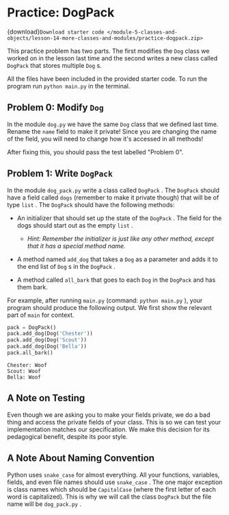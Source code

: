 # <i class="fas fa-laptop fa-fw"></i> Practice: DogPack

{download}`Download starter code </module-5-classes-and-objects/lesson-14-more-classes-and-modules/practice-dogpack.zip>`

This practice problem has two parts. The first modifies the `Dog` class we worked on in the lesson last time and the second writes a new class called `DogPack` that stores multiple `Dog` s.

All the files have been included in the provided starter code. To run the program run `python main.py` in the terminal.

## Problem 0: Modify `Dog`

In the module `dog.py` we have the same `Dog` class that we defined last time. Rename the `name` field to make it private! Since you are changing the name of the field, you will need to change how it's accessed in all methods!

After fixing this, you should pass the test labelled "Problem 0".

## Problem 1: Write `DogPack`

In the module `dog_pack.py` write a class called `DogPack` . The `DogPack` should have a field called `dogs` (remember to make it private though) that will be of type `list` . The `DogPack` should have the following methods:

- An initializer that should set up the state of the `DogPack` . The field for the dogs should start out as the empty `list` .

  - _Hint: Remember the initializer is just like any other method, except that it has a special method name._

- A method named `add_dog` that takes a `Dog` as a parameter and adds it to the end list of `Dog` s in the `DogPack` .

- A method called `all_bark` that goes to each `Dog` in the `DogPack` and has them bark.

For example, after running `main.py` (command: `python main.py` ), your program should produce the following output. We first show the relevant part of `main` for context.

```python
pack = DogPack()
pack.add_dog(Dog('Chester'))
pack.add_dog(Dog('Scout'))
pack.add_dog(Dog('Bella'))
pack.all_bark()
```

```text
Chester: Woof
Scout: Woof
Bella: Woof
```

## A Note on Testing

Even though we are asking you to make your fields private, we do a bad thing and access the private fields of your class. This is so we can test your implementation matches our specification. We make this decision for its pedagogical benefit, despite its poor style.

## A Note About Naming Convention

Python uses `snake_case` for almost everything. All your functions, variables, fields, and even file names should use `snake_case` . The one major exception is class names which should be `CapitalCase` (where the first letter of each word is capitalized). This is why we will call the class `DogPack` but the file name will be `dog_pack.py` .
